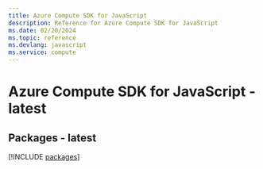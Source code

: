 ```yaml
---
title: Azure Compute SDK for JavaScript
description: Reference for Azure Compute SDK for JavaScript
ms.date: 02/20/2024
ms.topic: reference
ms.devlang: javascript
ms.service: compute
---
```

# Azure Compute SDK for JavaScript - latest
## Packages - latest
[!INCLUDE [packages](compute-index.md)]